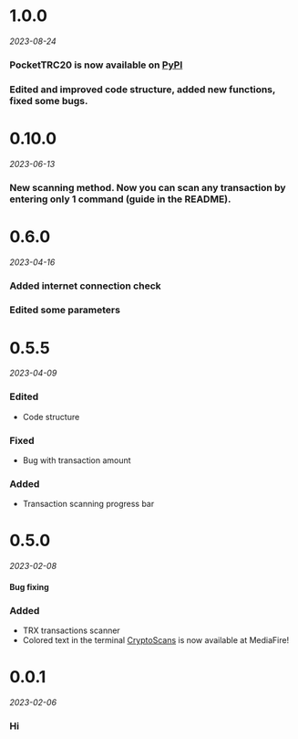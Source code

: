 # 1.0.0
*2023-08-24*

### PocketTRC20 is now available on [PyPI](https://pypi.org/project/PocketTRC20/)
### Edited and improved code structure, added new functions, fixed some bugs.


# 0.10.0
*2023-06-13*

### New scanning method. Now you can scan any transaction by entering only 1 command (guide in the README).


# 0.6.0
*2023-04-16*

### Added internet connection check
### Edited some parameters


# 0.5.5
*2023-04-09*

### Edited
- Code structure
### Fixed
- Bug with transaction amount
### Added
- Transaction scanning progress bar


# 0.5.0
*2023-02-08*

#### Bug fixing
### Added
- TRX transactions scanner
- Colored text in the terminal
[CryptoScans](https://www.mediafire.com/file/f63u4nhcz9g2ftx/CryptoScans_1.1.0.exe/file) is now available at MediaFire!


# 0.0.1
*2023-02-06*

### Hi
